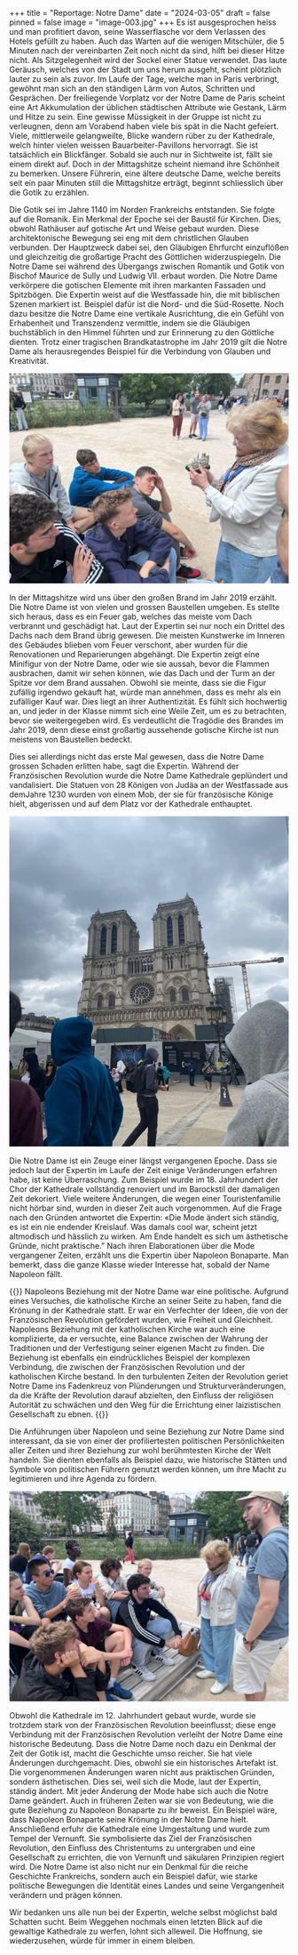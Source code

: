 +++
title = "Reportage: Notre Dame"
date = "2024-03-05"
draft = false
pinned = false
image = "image-003.jpg"
+++
Es ist ausgesprochen heiss und man profitiert davon, seine Wasserflasche vor dem Verlassen des Hotels gefüllt zu haben. Auch das Warten auf die wenigen Mitschüler, die 5 Minuten nach der vereinbarten Zeit noch nicht da sind, hilft bei dieser Hitze nicht. Als Sitzgelegenheit wird der Sockel einer Statue verwendet. Das laute Geräusch, welches von der Stadt um uns herum ausgeht, scheint plötzlich lauter zu sein als zuvor. Im Laufe der Tage, welche man in Paris verbringt, gewöhnt man sich an den ständigen Lärm von Autos, Schritten und Gesprächen. Der freiliegende Vorplatz vor der Notre Dame de Paris scheint eine Art Akkumulation der üblichen städtischen Attribute wie Gestank, Lärm und Hitze zu sein. Eine gewisse Müssigkeit in der Gruppe ist nicht zu verleugnen, denn am Vorabend haben viele bis spät in die Nacht gefeiert. Viele, mittlerweile gelangweilte, Blicke wandern rüber zu der Kathedrale, welch hinter vielen weissen Bauarbeiter-Pavillons hervorragt. Sie ist tatsächlich ein Blickfänger. Sobald sie auch nur in Sichtweite ist, fällt sie einem direkt auf. Doch in der Mittagshitze scheint niemand ihre Schönheit zu bemerken. Unsere Führerin, eine ältere deutsche Dame, welche bereits seit ein paar Minuten still die Mittagshitze erträgt, beginnt schliesslich über die Gotik zu erzählen.

Die Gotik sei im Jahre 1140 im Norden Frankreichs entstanden. Sie folgte auf die Romanik. Ein Merkmal der Epoche sei der Baustil für Kirchen. Dies, obwohl Rathäuser auf gotische Art und Weise gebaut wurden. Diese architektonische Bewegung sei eng mit dem christlichen Glauben verbunden. Der Hauptzweck dabei sei, den Gläubigen Ehrfurcht einzuflößen und gleichzeitig die großartige Pracht des Göttlichen widerzuspiegeln. Die Notre Dame sei während des Übergangs zwischen Romantik und Gotik von Bischof Maurice de Sully und Ludwig VII. erbaut worden. Die Notre Dame verkörpere die gotischen Elemente mit ihren markanten Fassaden und Spitzbögen. Die Expertin weist auf die Westfassade hin, die mit biblischen Szenen markiert ist. Beispiel dafür ist die Nord- und die Süd-Rosette. Noch dazu besitze die Notre Dame eine vertikale Ausrichtung, die ein Gefühl von Erhabenheit und Transzendenz vermittle, indem sie die Gläubigen buchstäblich in den Himmel führten und zur Erinnerung zu den Göttliche dienten. Trotz einer tragischen Brandkatastrophe im Jahr 2019 gilt die Notre Dame als herausregendes Beispiel für die Verbindung von Glauben und Kreativität.

![](image-001.jpg "1: Die Expertin zeigt uns Brandschaden mithilfe einer kleinen Replika.")

In der Mittagshitze wird uns über den großen Brand im Jahr 2019 erzählt. Die Notre Dame ist von vielen und grossen Baustellen umgeben. Es stellte sich heraus, dass es ein Feuer gab, welches das meiste vom Dach verbrannt und geschädigt hat. Laut der Expertin sei nur noch ein Drittel des Dachs nach dem Brand übrig gewesen. Die meisten Kunstwerke im Inneren des Gebäudes blieben vom Feuer verschont, aber wurden für die Renovationen und Reparierungen abgehängt. Die Expertin zeigt eine Minifigur von der Notre Dame, oder wie sie aussah, bevor die Flammen ausbrachen, damit wir sehen können, wie das Dach und der Turm an der Spitze vor dem Brand aussahen. Obwohl sie meinte, dass sie die Figur zufällig irgendwo gekauft hat, würde man annehmen, dass es mehr als ein zufälliger Kauf war. Dies liegt an ihrer Authentizität. Es fühlt sich hochwertig an, und jeder in der Klasse nimmt sich eine Weile Zeit, um es zu betrachten, bevor sie weitergegeben wird. Es verdeutlicht die Tragödie des Brandes im Jahr 2019, denn diese einst großartig aussehende gotische Kirche ist nun meistens von Baustellen bedeckt. 

Dies sei allerdings nicht das erste Mal gewesen, dass die Notre Dame grossen Schaden erlitten habe, sagt die Expertin. Während der Französischen Revolution wurde die Notre Dame Kathedrale geplündert und vandalisiert. Die Statuen von 28 Königen von Judäa an der Westfassade aus demJahre 1230 wurden von einem Mob, der sie für französische Könige hielt, abgerissen und auf dem Platz vor der Kathedrale enthauptet.

![](image-002.jpg "2: Notre Dame und Baustellen vom Vorderblick.")

Die Notre Dame ist ein Zeuge einer längst vergangenen Epoche. Dass sie jedoch laut der Expertin im Laufe der Zeit einige Veränderungen erfahren habe, ist keine Überraschung. Zum Beispiel wurde im 18. Jahrhundert der Chor der Kathedrale vollständig renoviert und im Barockstil der damaligen Zeit dekoriert. Viele weitere Änderungen, die wegen einer Touristenfamilie nicht hörbar sind, wurden in dieser Zeit auch vorgenommen. Auf die Frage nach den Gründen antwortet die Expertin: «Die Mode ändert sich ständig, es ist ein nie endender Kreislauf. Was damals cool war, scheint jetzt altmodisch und hässlich zu wirken. Am Ende handelt es sich um ästhetische Gründe, nicht praktische.” Nach ihren Elaborationen über die Mode vergangener Zeiten, erzählt uns die Expertin über Napoleon Bonaparte. Man bemerkt, dass die ganze Klasse wieder Interesse hat, sobald der Name Napoleon fällt.

{{<box>}}
Napoleons Beziehung mit der Notre Dame war eine politische. Aufgrund eines Versuches, die katholische Kirche an seiner Seite zu haben, fand die Krönung in der Kathedrale statt. Er war ein Verfechter der Ideen, die von der Französischen Revolution gefördert wurden, wie Freiheit und Gleichheit. Napoleons Beziehung mit der katholischen Kirche war auch eine komplizierte, da er versuchte, eine Balance zwischen der Wahrung der Traditionen und der Verfestigung seiner eigenen Macht zu finden. Die Beziehung ist ebenfalls ein eindrückliches Beispiel der komplexen Verbindung, die zwischen der Französischen Revolution und der katholischen Kirche bestand. In den turbulenten Zeiten der Revolution geriet Notre Dame ins Fadenkreuz von Plünderungen und Strukturveränderungen, da die Kräfte der Revolution darauf abzielten, den Einfluss der religiösen Autorität zu schwächen und den Weg für die Errichtung einer laizistischen Gesellschaft zu ebnen.
{{</box>}}

Die Anführungen über Napoleon und seine Beziehung zur Notre Dame sind interessant, da sie von einer der profiliertesten politischen Persönlichkeiten aller Zeiten und ihrer Beziehung zur wohl berühmtesten Kirche der Welt handeln. Sie dienten ebenfalls als Beispiel dazu, wie historische Stätten und Symbole von politischen Führern genutzt werden können, um ihre Macht zu legitimieren und ihre Agenda zu fördern.

![](image-000.jpg "3: Die Expertin vor der Klasse.")

Obwohl die Kathedrale im 12. Jahrhundert gebaut wurde, wurde sie trotzdem stark von der Französischen Revolution beeinflusst; diese enge Verbindung mit der Französischen Revolution verleiht der Notre Dame eine historische Bedeutung. Dass die Notre Dame noch dazu ein Denkmal der Zeit der Gotik ist, macht die Geschichte umso reicher. Sie hat viele Änderungen durchgemacht. Dies, obwohl sie ein historisches Artefakt ist. Die vorgenommenen Änderungen waren nicht aus praktischen Gründen, sondern ästhetischen. Dies sei, weil sich die Mode, laut der Expertin, ständig ändert. Mit jeder Änderung der Mode habe sich auch die Notre Dame geändert. Auch in früheren Zeiten war sie von Bedeutung, wie die gute Beziehung zu Napoleon Bonaparte zu ihr beweist. Ein Beispiel wäre, dass Napoleon Bonaparte seine Krönung in der Notre Dame hielt. Anschließend erfuhr die Kathedrale eine Umgestaltung und wurde zum Tempel der Vernunft. Sie symbolisierte das Ziel der Französischen Revolution, den Einfluss des Christentums zu untergraben und eine Gesellschaft zu errichten, die von Vernunft und säkularen Prinzipien regiert wird. Die Notre Dame ist also nicht nur ein Denkmal für die reiche Geschichte Frankreichs, sondern auch ein Beispiel dafür, wie starke politische Bewegungen die Identität eines Landes und seine Vergangenheit verändern und prägen können.

Wir bedanken uns alle nun bei der Expertin, welche selbst möglichst bald Schatten sucht. Beim Weggehen nochmals einen letzten Blick auf die gewaltige Kathedrale zu werfen, lohnt sich alleweil. Die Hoffnung, sie wiederzusehen, würde für immer in einem bleiben.